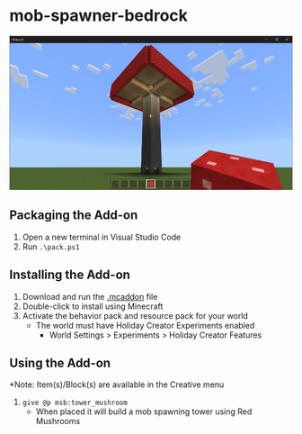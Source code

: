 # mob-spawner-bedrock
[![Tower-Mushroom](/mob-spawner-bedrock.png)](https://www.youtube.com/watch?v=Imk1t0bxYyA)

## Packaging the Add-on
1. Open a new terminal in Visual Studio Code
1. Run `.\pack.ps1`

## Installing the Add-on
1. Download and run the [.mcaddon](https://github.com/kirbycope/mob-spawner-bedrock/blob/main/Mob%20Spawner%20Bedrock.mcaddon) file
1. Double-click to install using Minecraft
1. Activate the behavior pack and resource pack for your world
   - The world must have Holiday Creator Experiments enabled
      - World Settings > Experiments > Holiday Creator Features
      
## Using the Add-on
*Note: Item(s)/Block(s) are available in the Creative menu
1. `give @p msb:tower_mushroom` 
   - When placed it will build a mob spawning tower using Red Mushrooms
